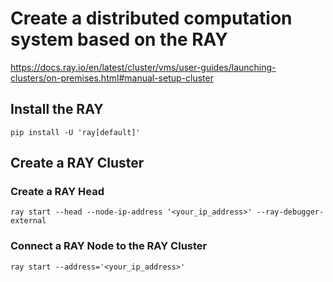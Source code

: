 # Create a distributed computation system based on the RAY
https://docs.ray.io/en/latest/cluster/vms/user-guides/launching-clusters/on-premises.html#manual-setup-cluster

## Install the RAY
```pip install -U 'ray[default]'```

## Create a RAY Cluster

### Create a RAY Head
```ray start --head --node-ip-address '<your_ip_address>' --ray-debugger-external```

### Connect a RAY Node to the RAY Cluster
```ray start --address='<your_ip_address>'```

